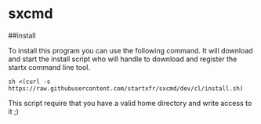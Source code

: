 sxcmd
=====

##install 

To install this program you can use the following command. It will download and start the install script who will handle to download and register the startx command line tool.

```
sh <(curl -s https://raw.githubusercontent.com/startxfr/sxcmd/dev/cl/install.sh)
```

This script require that you have a valid home directory and write access to it ;)
